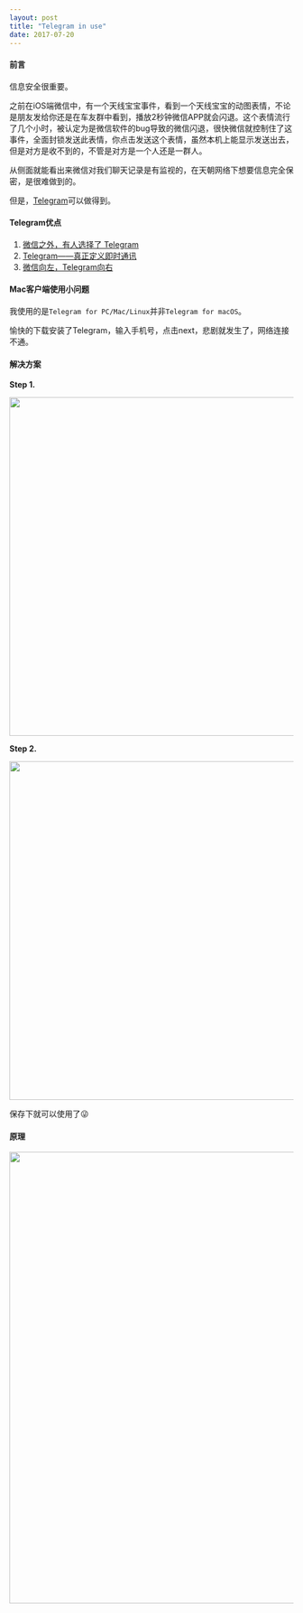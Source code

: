 ```yaml
---
layout: post
title: "Telegram in use"
date: 2017-07-20
---
```




#### 前言

信息安全很重要。

之前在iOS端微信中，有一个天线宝宝事件，看到一个天线宝宝的动图表情，不论是朋友发给你还是在车友群中看到，播放2秒钟微信APP就会闪退。这个表情流行了几个小时，被认定为是微信软件的bug导致的微信闪退，很快微信就控制住了这事件，全面封锁发送此表情，你点击发送这个表情，虽然本机上能显示发送出去，但是对方是收不到的，不管是对方是一个人还是一群人。

从侧面就能看出来微信对我们聊天记录是有监视的，在天朝网络下想要信息完全保密，是很难做到的。

但是，[Telegram](https://telegram.org/)可以做得到。



#### Telegram优点


1. [微信之外，有人选择了 Telegram](http://www.ifanr.com/504427)
2. [Telegram——真正定义即时通讯](https://zhuanlan.zhihu.com/p/25219007)
3. [微信向左，Telegram向右](https://zhuanlan.zhihu.com/p/20706024)



#### Mac客户端使用小问题

我使用的是`Telegram for PC/Mac/Linux`并非`Telegram for macOS`。

愉快的下载安装了Telegram，输入手机号，点击next，悲剧就发生了，网络连接不通。


#### 解决方案




**Step 1.**

<img src="https://raw.githubusercontent.com/FaiChou/faichou.github.io/master/img/qiniu/markdown/1507699689039.png" width="600"/>


**Step 2.**

<img src="https://raw.githubusercontent.com/FaiChou/faichou.github.io/master/img/qiniu/markdown/1507699732253.png" width="600"/>




保存下就可以使用了😜



#### 原理



<img src="https://raw.githubusercontent.com/FaiChou/faichou.github.io/master/img/qiniu/markdown/1500530780062.png" width="800"/>





